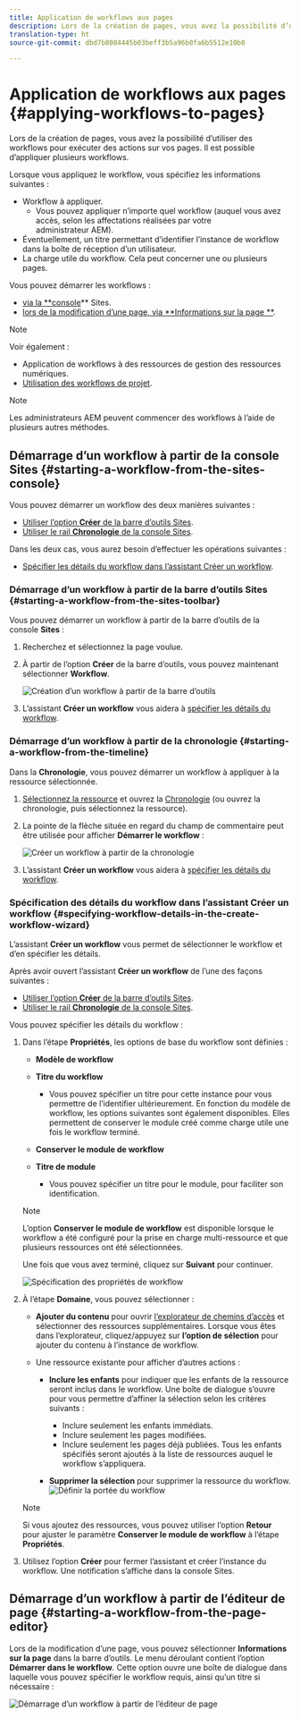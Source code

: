```yaml
---
title: Application de workflows aux pages
description: Lors de la création de pages, vous avez la possibilité d’utiliser des workflows pour exécuter des actions sur vos pages. Il est possible d’appliquer plusieurs workflows.
translation-type: ht
source-git-commit: dbd7b8084445b03beff3b5a96b0fa6b5512e10b8

---
```



# Application de workflows aux pages  {#applying-workflows-to-pages}

Lors de la création de pages, vous avez la possibilité d’utiliser des workflows pour exécuter des actions sur vos pages. Il est possible d’appliquer plusieurs workflows.

Lorsque vous appliquez le workflow, vous spécifiez les informations suivantes :

* Workflow à appliquer.
   * Vous pouvez appliquer n’importe quel workflow (auquel vous avez accès, selon les affectations réalisées par votre administrateur AEM).
* Éventuellement, un titre permettant d’identifier l’instance de workflow dans la boîte de réception d’un utilisateur.
* La charge utile du workflow. Cela peut concerner une ou plusieurs pages.

Vous pouvez démarrer les workflows :

* [via la **console](#starting-a-workflow-from-the-sites-console)** Sites.
* [lors de la modification d’une page, via **Informations sur la page **](#starting-a-workflow-from-the-page-editor).

>[!NOTE]
>
>Voir également :
>
>* Application de workflows à des ressources de gestion des ressources numériques.
>* [Utilisation des workflows de projet](/help/sites-cloud/authoring/projects/workflows.md).


<!-- 
>* [How to apply workflows to DAM assets](/help/assets/assets-workflow.md).
>* [Working with Project Workflows](/help/sites-cloud/authoring/projects/workflows.md).
-->

>[!NOTE]
>
>Les administrateurs AEM peuvent commencer des workflows à l’aide de plusieurs autres méthodes.

<!-- 
>AEM administrators can [start workflows using several other methods](/help/sites-administering/workflows-starting.md).
-->

## Démarrage d’un workflow à partir de la console Sites {#starting-a-workflow-from-the-sites-console}

Vous pouvez démarrer un workflow des deux manières suivantes :

* [Utiliser l’option **Créer** de la barre d’outils Sites](#starting-a-workflow-from-the-sites-toolbar).
* [Utiliser le rail **Chronologie** de la console Sites](#starting-a-workflow-from-the-timeline).

Dans les deux cas, vous aurez besoin d’effectuer les opérations suivantes :

* [Spécifier les détails du workflow dans l’assistant Créer un workflow](#specifying-workflow-details-in-the-create-workflow-wizard).

### Démarrage d’un workflow à partir de la barre d’outils Sites  {#starting-a-workflow-from-the-sites-toolbar}

Vous pouvez démarrer un workflow à partir de la barre d’outils de la console **Sites** :

1. Recherchez et sélectionnez la page voulue.

1. À partir de l’option **Créer** de la barre d’outils, vous pouvez maintenant sélectionner **Workflow**.

   ![Création d’un workflow à partir de la barre d’outils](/help/sites-cloud/authoring/assets/workflows-create-from-toolbar.png)

1. L’assistant **Créer un workflow** vous aidera à [spécifier les détails du workflow](#specifying-workflow-details-in-the-create-workflow-wizard).

### Démarrage d’un workflow à partir de la chronologie  {#starting-a-workflow-from-the-timeline}

Dans la **Chronologie**, vous pouvez démarrer un workflow à appliquer à la ressource sélectionnée.

1. [Sélectionnez la ressource](/help/sites-cloud/authoring/getting-started/basic-handling.md#viewing-and-selecting-resources) et ouvrez la [Chronologie](/help/sites-cloud/authoring/getting-started/basic-handling.md#timeline) (ou ouvrez la chronologie, puis sélectionnez la ressource).
1. La pointe de la flèche située en regard du champ de commentaire peut être utilisée pour afficher **Démarrer le workflow** :

   ![Créer un workflow à partir de la chronologie](/help/sites-cloud/authoring/assets/workflows-create-from-timeline.png)

1. L’assistant **Créer un workflow** vous aidera à [spécifier les détails du workflow](#specifying-workflow-details-in-the-create-workflow-wizard).

### Spécification des détails du workflow dans l’assistant Créer un workflow  {#specifying-workflow-details-in-the-create-workflow-wizard}

L’assistant **Créer un workflow** vous permet de sélectionner le workflow et d’en spécifier les détails.

Après avoir ouvert l’assistant **Créer un workflow** de l’une des façons suivantes :

* [Utiliser l’option **Créer** de la barre d’outils Sites](#starting-a-workflow-from-the-sites-toolbar).
* [Utiliser le rail **Chronologie** de la console Sites](#starting-a-workflow-from-the-timeline).

Vous pouvez spécifier les détails du workflow :

1. Dans l’étape **Propriétés**, les options de base du workflow sont définies :

   * **Modèle de workflow**
   * **Titre du workflow**

      * Vous pouvez spécifier un titre pour cette instance pour vous permettre de l’identifier ultérieurement.
   En fonction du modèle de workflow, les options suivantes sont également disponibles. Elles permettent de conserver le module créé comme charge utile une fois le workflow terminé.

   * **Conserver le module de workflow**
   * **Titre de module**

      * Vous pouvez spécifier un titre pour le module, pour faciliter son identification.
   >[!NOTE]
   >
   >L’option **Conserver le module de workflow** est disponible lorsque le workflow a été configuré pour la prise en charge multi-ressource et que plusieurs ressources ont été sélectionnées.

   <!--
   >The **Keep workflow package** option is available when the workflow has been configured for [Multi Resource Support](/help/sites-developing/workflows-models.md#configuring-a-workflow-for-multi-resource-support) and multiple resources have been selected.
   -->

   Une fois que vous avez terminé, cliquez sur **Suivant** pour continuer.

   ![Spécification des propriétés de workflow](/help/sites-cloud/authoring/assets/workflows-properties.png)

1. À l’étape **Domaine**, vous pouvez sélectionner :

   * **Ajouter du contenu** pour ouvrir [l’explorateur de chemins d’accès](/help/sites-cloud/authoring/fundamentals/environment-tools.md#path-browser) et sélectionner des ressources supplémentaires. Lorsque vous êtes dans l’explorateur, cliquez/appuyez sur **l’option de sélection** pour ajouter du contenu à l’instance de workflow.

   * Une ressource existante pour afficher d’autres actions :

      * **Inclure les enfants** pour indiquer que les enfants de la ressource seront inclus dans le workflow.
 Une boîte de dialogue s’ouvre pour vous permettre d’affiner la sélection selon les critères suivants :

         * Inclure seulement les enfants immédiats.
         * Inclure seulement les pages modifiées.
         * Inclure seulement les pages déjà publiées.
         Tous les enfants spécifiés seront ajoutés à la liste de ressources auquel le workflow s’appliquera.

      * **Supprimer la sélection** pour supprimer la ressource du workflow.
   ![Définir la portée du workflow](/help/sites-cloud/authoring/assets/workflows-scope.png)

   >[!NOTE]
   >
   >Si vous ajoutez des ressources, vous pouvez utiliser l’option **Retour** pour ajuster le paramètre **Conserver le module de workflow** à l’étape **Propriétés**.

1. Utilisez l’option **Créer** pour fermer l’assistant et créer l’instance du workflow. Une notification s’affiche dans la console Sites.

## Démarrage d’un workflow à partir de l’éditeur de page  {#starting-a-workflow-from-the-page-editor}

Lors de la modification d’une page, vous pouvez sélectionner **Informations sur la page** dans la barre d’outils. Le menu déroulant contient l’option **Démarrer dans le workflow**. Cette option ouvre une boîte de dialogue dans laquelle vous pouvez spécifier le workflow requis, ainsi qu’un titre si nécessaire :

![Démarrage d’un workflow à partir de l’éditeur de page](/help/sites-cloud/authoring/assets/workflows-create-page-editor.png)
